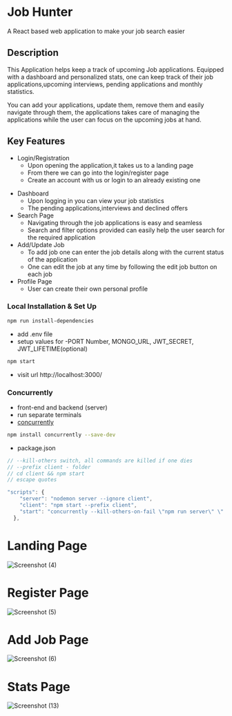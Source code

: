 # Job Hunter
A React based web application to make your job search easier

## Description

This Application helps keep a track of upcoming Job applications. Equipped with a dashboard and personalized stats, one can keep track of their job applications,upcoming interviews, pending applications and monthly statistics.

You can add your applications, update them, remove them and easily navigate through them, the applications takes care of managing the applications while the 
user can focus on the upcoming jobs at hand.

## Key Features
* Login/Registration
   * Upon opening the application,it takes us to a landing page
   * From there we can go into the login/register page
   * Create an account with us or login to an already existing one
- Dashboard
   - Upon logging in you can view your job statistics
   - The pending applications,interviews and declined offers
- Search Page
  - Navigating through the job applications is easy and seamless
  - Search and filter options provided can easily help the user search for the required application
- Add/Update Job
  - To add job one can enter the job details along with the current status of the application
  - One can edit the job at any time by following the edit job button on each job
- Profile Page
  - User can create their own personal profile
 

### Local Installation & Set Up

```sh
npm run install-dependencies
```

- add .env file
- setup values for -PORT Number, MONGO_URL, JWT_SECRET, JWT_LIFETIME(optional)

```sh
npm start
```

- visit url http://localhost:3000/

### Concurrently

- front-end and backend (server)
- run separate terminals
- [concurrently](https://www.npmjs.com/package/concurrently)

```sh
npm install concurrently --save-dev

```

- package.json

```js
// --kill-others switch, all commands are killed if one dies
// --prefix client - folder
// cd client && npm start
// escape quotes

"scripts": {
    "server": "nodemon server --ignore client",
    "client": "npm start --prefix client",
    "start": "concurrently --kill-others-on-fail \"npm run server\" \" npm run client\""
  },
```

# Landing Page
![Screenshot (4)](https://user-images.githubusercontent.com/56735635/188561265-5a7f2863-b20f-41be-819f-c9af749b4ebc.png)



# Register Page
![Screenshot (5)](https://user-images.githubusercontent.com/56735635/188560063-4ad2b060-5e6f-4dd2-9a17-bcbc05a52a1d.png)



# Add Job Page
![Screenshot (6)](https://user-images.githubusercontent.com/56735635/188560210-13e6fa2d-d746-42c4-a09b-32c1968a3ed0.png)


# Stats Page
![Screenshot (13)](https://user-images.githubusercontent.com/56735635/188595949-102c69dd-cd65-4b49-9630-9225dd711050.png)

